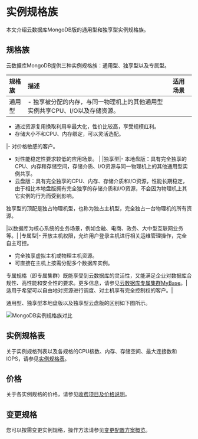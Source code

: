 # 实例规格族

本文介绍云数据库MongoDB版的通用型和独享型实例规格族。

## 规格族

云数据库MongoDB提供三种实例规格族：通用型、独享型以及专属型。

|规格族|描述|适用场景|
|:--|:-|:---|
|通用型|-   独享被分配的内存，与同一物理机上的其他通用型实例共享CPU、I/O以及存储资源。
-   通过资源复用换取利用率最大化，性价比较高，享受规模红利。
-   存储大小不和CPU、内存绑定，可以灵活选配。

|-   对价格敏感的客户。
-   对性能稳定性要求较低的应用场景。 |
|独享型|-   本地盘版：具有完全独享的CPU、内存和存储空间，存储介质、I/O资源与同一物理机上的其他通用型实例共享。
-   云盘版：具有完全独享的CPU、内存、存储介质和I/O资源，性能长期稳定，由于相比本地盘版拥有完全独享的存储介质和I/O资源，不会因为物理机上其它实例的行为而受到影响。

独享型的顶配是独占物理机型，也称为独占主机型，完全独占一台物理机的所有资源。

|以数据库为核心系统的业务场景，例如金融、电商、政务、大中型互联网业务等。|
|专属型|-   开放主机权限，允许用户登录主机进行相关运维管理操作，完全自主可控。
-   完全独享虚拟主机或物理主机资源。
-   可直接在主机上按需分配多个数据库实例。

专属规格（即专属集群）既能享受到云数据库的灵活性，又能满足企业对数据库合规性、高性能和安全性的要求。更多信息，请参见[云数据库专属集群MyBase]()。|适用于希望可以自由地对资源进行调度、对主机享有完全控制权的客户。|

通用型、独享型本地盘版以及独享型云盘版的区别如下图所示。

![MongoDB实例规格族对比](https://static-aliyun-doc.oss-accelerate.aliyuncs.com/assets/img/zh-CN/0924068061/p41619.png)

## 实例规格表

关于实例规格列表以及各规格的CPU核数、内存、存储空间、最大连接数和IOPS，请参见[实例规格表](/intl.zh-CN/产品简介/实例规格表.md)。

## 价格

关于各实例规格的价格，请参见[收费项目及价格说明](/intl.zh-CN/产品定价/收费项目及价格说明.md)。

## 变更规格

您可以按需变更实例规格，操作方法请参见[变更配置方案概览](/intl.zh-CN/用户指南/实例管理/变更实例配置/变更配置方案概览.md)。


